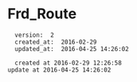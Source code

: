 # Frd_Route

      version:  2
      created_at:  2016-02-29
      updated_at:  2016-04-25 14:26:02

      created at 2016-02-29 12:26:58 
	update at 2016-04-25 14:26:02


  
